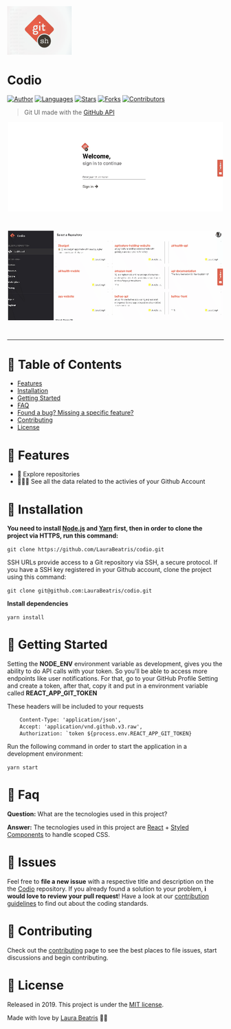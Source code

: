 <p align="left">
   <img src=".github/logo.png" width="150"/>
</p>

# Codio

[![Author](https://img.shields.io/badge/author-LauraBeatris-DB5A45?style=flat-square)](https://github.com/LauraBeatris)
[![Languages](https://img.shields.io/github/languages/count/LauraBeatris/codio?color=%23DB5A45&style=flat-square)](#)
[![Stars](https://img.shields.io/github/stars/LauraBeatris/codio?color=DB5A45&style=flat-square)](https://github.com/LauraBeatris/codio/stargazers)
[![Forks](https://img.shields.io/github/forks/LauraBeatris/codio?color=%23DB5A45&style=flat-square)](https://github.com/LauraBeatris/codio/network/members)
[![Contributors](https://img.shields.io/github/contributors/LauraBeatris/codio?color=DB5A45&style=flat-square)](https://github.com/LauraBeatris/codio/graphs/contributors)

> Git UI made with the [GitHub API](https://developer.github.com/v3/)

<p align="center">
  <img align="center" src=".github/signin.gif" alt="Signin" border="0">
</p>
<br>
<p align="center">
  <img align="center" src=".github/repositories.gif" alt="Repositories" border="0">
</p>
<br>

---

# :pushpin: Table of Contents

* [Features](#rocket-features)
* [Installation](#construction_worker-installation)
* [Getting Started](#runner-getting-started)
* [FAQ](#postbox-faq)
* [Found a bug? Missing a specific feature?](#bug-issues)
* [Contributing](#tada-contributing)
* [License](#closed_book-license)

# :rocket: Features

* 🧭 Explore repositories
* 👩🏻‍💻 See all the data related to the activies of your Github Account

# :construction_worker: Installation

**You need to install [Node.js](https://nodejs.org/en/download/) and [Yarn](https://yarnpkg.com/) first, then in order to clone the project via HTTPS, run this command:**

```git clone https://github.com/LauraBeatris/codio.git```

SSH URLs provide access to a Git repository via SSH, a secure protocol. If you have a SSH key registered in your Github account, clone the project using this command:

```git clone git@github.com:LauraBeatris/codio.git```

**Install dependencies**

```yarn install```

# :runner: Getting Started

Setting the **NODE_ENV** environment variable as development, gives you the ability to do API calls with your token. So you'll be able to access more endpoints like user notifications. For that, go to your GitHub Profile Setting and create a token, after that, copy it and put in a environment variable called **REACT_APP_GIT_TOKEN**

These headers will be included to your requests
```
    Content-Type: 'application/json',
    Accept: 'application/vnd.github.v3.raw',
    Authorization: `token ${process.env.REACT_APP_GIT_TOKEN}
```
Run the following command in order to start the application in a development environment:

```yarn start```

# :postbox: Faq

**Question:** What are the tecnologies used in this project?

**Answer:** The tecnologies used in this project are [React](https://pt-br.reactjs.org/) + [Styled Components](https://styled-components.com/) to handle scoped CSS.

# :bug: Issues

Feel free to **file a new issue** with a respective title and description on the the [Codio](https://github.com/LauraBeatris/codio/issues) repository. If you already found a solution to your problem, **i would love to review your pull request**! Have a look at our [contribution guidelines](https://github.com/LauraBeatris/codio/blob/master/CONTRIBUTING.md) to find out about the coding standards.

# :tada: Contributing

Check out the [contributing](https://github.com/LauraBeatris/codio/blob/master/CONTRIBUTING.md) page to see the best places to file issues, start discussions and begin contributing.

# :closed_book: License

Released in 2019.
This project is under the [MIT license](https://github.com/LauraBeatris/codio/master/LICENSE).

Made with love by [Laura Beatris](https://github.com/LauraBeatris) 💜🚀
